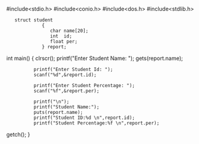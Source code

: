 #include<stdio.h>
#include<conio.h>
#include<dos.h>
#include<stdlib.h>

       struct student
                 {
                    char name[20];
                    int  id;
                    float per;
                 } report;

int main()
{
     clrscr();
              printf("Enter Student  Name: ");
              gets(report.name);

              printf("Enter Student Id: ");
              scanf("%d",&report.id);

              printf("Enter Student Percentage: ");
              scanf("%f",&report.per);

              printf("\n");
              printf("Student Name:");
              puts(report.name);
              printf("Student ID:%d \n",report.id);
              printf("Student Percentage:%f \n",report.per);

  getch();
}
